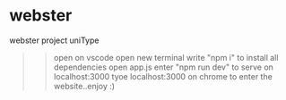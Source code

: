 # webster
webster project
uniType

>>open on vscode
>>open new terminal
>>write "npm i" to install all dependencies
>>open app.js
>>enter "npm run dev" to serve on localhost:3000
>>tyoe localhost:3000 on chrome
to enter the website..enjoy :)
